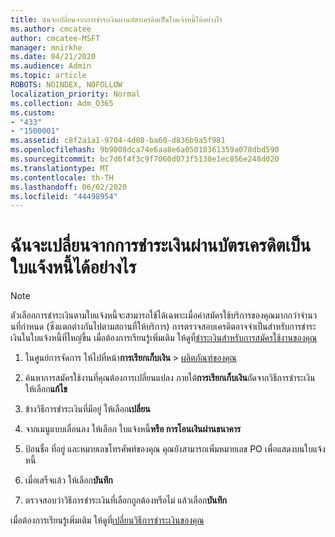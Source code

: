 ```yaml
---
title: ฉันจะเปลี่ยนจากการชําระเงินผ่านบัตรเครดิตเป็นใบแจ้งหนี้ได้อย่างไร
ms.author: cmcatee
author: cmcatee-MSFT
manager: mnirkhe
ms.date: 04/21/2020
ms.audience: Admin
ms.topic: article
ROBOTS: NOINDEX, NOFOLLOW
localization_priority: Normal
ms.collection: Adm_O365
ms.custom:
- "433"
- "1500001"
ms.assetid: c8f2a1a1-9704-4d08-ba60-d836b9a5f981
ms.openlocfilehash: 9b9008dca74e6aa8e6a05010361359a078dbd590
ms.sourcegitcommit: bc7d6f4f3c9f7060d073f5130e1ec856e248d020
ms.translationtype: MT
ms.contentlocale: th-TH
ms.lasthandoff: 06/02/2020
ms.locfileid: "44498954"
---
```

# <a name="how-do-i-change-from-credit-card-payments-to-invoice"></a>ฉันจะเปลี่ยนจากการชําระเงินผ่านบัตรเครดิตเป็นใบแจ้งหนี้ได้อย่างไร

> [!NOTE]
> ตัวเลือกการชําระเงินตามใบแจ้งหนี้จะสามารถใช้ได้เฉพาะเมื่อค่าสมัครใช้บริการของคุณมากกว่าจํานวนที่กําหนด (ซึ่งแตกต่างกันไปตามสถานที่ให้บริการ) การตรวจสอบเครดิตอาจจําเป็นสําหรับการชําระเงินในใบแจ้งหนี้ที่ใหญ่ขึ้น เมื่อต้องการเรียนรู้เพิ่มเติม ให้ดูที่[ชําระเงินสําหรับการสมัครใช้งานของคุณ](https://docs.microsoft.com/microsoft-365/commerce/billing-and-payments/pay-for-your-subscription)

1. ในศูนย์การจัดการ ให้ไปที่หน้า**การเรียกเก็บเงิน**  >  [ผลิตภัณฑ์ของคุณ](https://go.microsoft.com/fwlink/p/?linkid=842054)

2. ค้นหาการสมัครใช้งานที่คุณต้องการเปลี่ยนแปลง ภายใต้**การเรียกเก็บเงิน**ถัดจากวิธีการชําระเงิน ให้เลือก**แก้ไข**

3. ข้างวิธีการชําระเงินที่มีอยู่ ให้เลือก**เปลี่ยน**

4. จากเมนูแบบเลื่อนลง ให้เลือก ใบแจ้งหนี้**หรือ การโอนเงินผ่านธนาคาร**

5. ป้อนชื่อ ที่อยู่ และหมายเลขโทรศัพท์ของคุณ คุณยังสามารถเพิ่มหมายเลข PO เพื่อแสดงบนใบแจ้งหนี้

6. เมื่อเสร็จแล้ว ให้เลือก**บันทึก**

7. ตรวจสอบว่าวิธีการชําระเงินที่เลือกถูกต้องหรือไม่ แล้วเลือก**บันทึก**

เมื่อต้องการเรียนรู้เพิ่มเติม ให้ดูที่[เปลี่ยนวิธีการชําระเงินของคุณ](https://docs.microsoft.com/microsoft-365/commerce/billing-and-payments/change-payment-method)